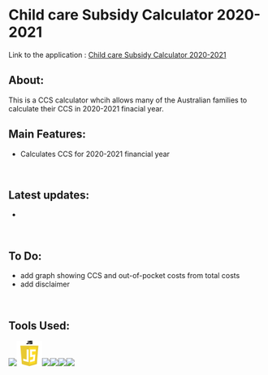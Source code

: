 # Child care Subsidy Calculator 2020-2021

Link to the application : [Child care Subsidy Calculator 2020-2021](https://elenalash.pythonanywhere.com/ccs)
<br> 

## About: 
This is a CCS calculator whcih allows many of the Australian families to calculate their CCS in 2020-2021 finacial year.
<br>

## Main Features:
* Calculates CCS for 2020-2021 financial year
<br>

## Latest updates:
* 
<br>


## To Do:
* add graph showing CCS and out-of-pocket costs from total costs
* add disclaimer
<br>

## Tools Used:
<img src="https://upload.wikimedia.org/wikipedia/commons/1/10/CSS3_and_HTML5_logos_and_wordmarks.svg" height="50px"><img src="https://github.com/elenalash/elenalash.github.io/blob/master/img/jslogo.png?raw=true" height="50px"><img src="https://www.python.org/static/community_logos/python-logo-generic.svg" height="50px"><img src="https://flask.palletsprojects.com/en/1.1.x/_images/flask-logo.png" height="50px"><img src="https://www.pythonanywhere.com/static/anywhere/images/PA-logo-snake-only.svg" height="50px"><img src="https://upload.wikimedia.org/wikipedia/commons/9/9a/Visual_Studio_Code_1.35_icon.svg" height="50px">

<br>
